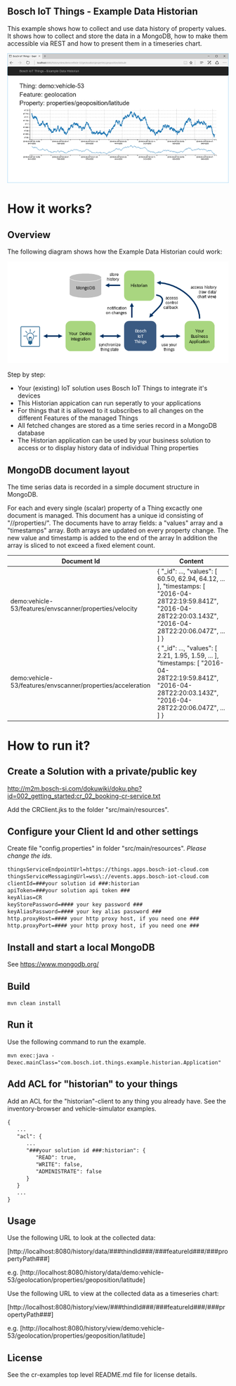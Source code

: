 ## Bosch IoT Things - Example Data Historian

This example shows how to collect and use data history of property values.
It shows how to collect and store the data in a MongoDB, how to make them accessible via REST and how to present them in a timeseries chart.

![Screenshot](screenshot.png)

# How it works?

## Overview

The following diagram shows how the Example Data Historian could work:

![Overview](overview.png)

Step by step:

- Your (existing) IoT solution uses Bosch IoT Things to integrate it's devices
- This Historian appication can run seperatly to your applications
- For things that it is allowed to it subscribes to all changes on the different Features of the managed Things
- All fetched changes are stored as a time series record in a MongoDB database
- The Historian application can be used by your business solution to access or to display history data of individual Thing properties

## MongoDB document layout

The time serias data is recorded in a simple document structure in MongoDB.

For each and every single (scalar) property of a Thing excactly one document is managed.
This document has a unique id consisting of "<thing-id>/<feature-id>/properties/<property-path>".
The documents have to array fields: a "values" array and a "timestamps" array.
Both arrays are updated on every property change. 
The new value and timestamp is added to the end of the array
In addition the array is sliced to not exceed a fixed element count. 

| Document Id | Content |
| --- | --- |
| demo:vehicle-53/features/envscanner/properties/velocity | { "_id": ..., "values": [ 60.50, 62.94, 64.12, ... ], "timestamps: [ "2016-04-28T22:19:59.841Z", "2016-04-28T22:20:03.143Z", "2016-04-28T22:20:06.047Z", ... ] } |
| demo:vehicle-53/features/envscanner/properties/acceleration | { "_id": ..., "values": [ 2.21, 1.95, 1.59, ... ], "timestamps: [ "2016-04-28T22:19:59.841Z", "2016-04-28T22:20:03.143Z", "2016-04-28T22:20:06.047Z", ... ] } |

# How to run it?

## Create a Solution with a private/public key

http://m2m.bosch-si.com/dokuwiki/doku.php?id=002_getting_started:cr_02_booking-cr-service.txt

Add the CRClient.jks to the folder "src/main/resources".

## Configure your Client Id and other settings

Create file "config.properties" in folder "src/main/resources". _Please change the ids._

```
thingsServiceEndpointUrl=https://things.apps.bosch-iot-cloud.com
thingsServiceMessagingUrl=wss\://events.apps.bosch-iot-cloud.com
clientId=###your solution id ###:historian
apiToken=###your solution api token ###
keyAlias=CR
keyStorePassword=#### your key password ###
keyAliasPassword=#### your key alias password ###
http.proxyHost=#### your http proxy host, if you need one ###
http.proxyPort=#### your http proxy host, if you need one ###
```

## Install and start a local MongoDB

See https://www.mongodb.org/

## Build

```
mvn clean install
```

## Run it

Use the following command to run the example.

```
mvn exec:java -Dexec.mainClass="com.bosch.iot.things.example.historian.Application"
```

## Add ACL for "historian" to your things

Add an ACL for the "historian"-client to any thing you already have. See the inventory-browser and vehicle-simulator examples.

```
{
   ...
   "acl": {
      ...
      "###your solution id ###:historian": {
         "READ": true,
         "WRITE": false,
         "ADMINISTRATE": false
      }
   }
   ...
}
```

## Usage

Use the following URL to look at the collected data:

[http://localhost:8080/history/data/###thindId###/###featureId###/###propertyPath###]

e.g.
[http://localhost:8080/history/data/demo:vehicle-53/geolocation/properties/geoposition/latitude]

Use the following URL to view at the collected data as a timeseries chart:

[http://localhost:8080/history/view/###thindId###/###featureId###/###propertyPath###]

e.g.
[http://localhost:8080/history/view/demo:vehicle-53/geolocation/properties/geoposition/latitude]


## License

See the cr-examples top level README.md file for license details.
